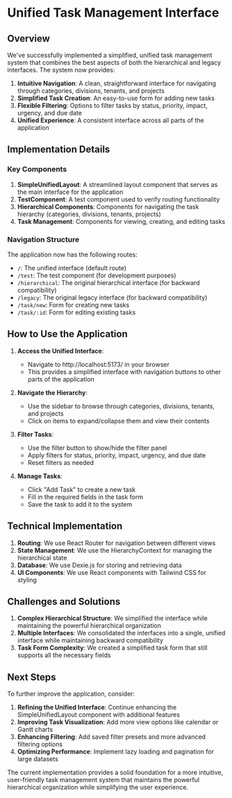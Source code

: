 # Unified Task Management Interface

## Overview

We've successfully implemented a simplified, unified task management system that combines the best aspects of both the hierarchical and legacy interfaces. The system now provides:

1. **Intuitive Navigation**: A clean, straightforward interface for navigating through categories, divisions, tenants, and projects
2. **Simplified Task Creation**: An easy-to-use form for adding new tasks
3. **Flexible Filtering**: Options to filter tasks by status, priority, impact, urgency, and due date
4. **Unified Experience**: A consistent interface across all parts of the application

## Implementation Details

### Key Components

1. **SimpleUnifiedLayout**: A streamlined layout component that serves as the main interface for the application
2. **TestComponent**: A test component used to verify routing functionality
3. **Hierarchical Components**: Components for navigating the task hierarchy (categories, divisions, tenants, projects)
4. **Task Management**: Components for viewing, creating, and editing tasks

### Navigation Structure

The application now has the following routes:
- `/`: The unified interface (default route)
- `/test`: The test component (for development purposes)
- `/hierarchical`: The original hierarchical interface (for backward compatibility)
- `/legacy`: The original legacy interface (for backward compatibility)
- `/task/new`: Form for creating new tasks
- `/task/:id`: Form for editing existing tasks

## How to Use the Application

1. **Access the Unified Interface**:
   - Navigate to http://localhost:5173/ in your browser
   - This provides a simplified interface with navigation buttons to other parts of the application

2. **Navigate the Hierarchy**:
   - Use the sidebar to browse through categories, divisions, tenants, and projects
   - Click on items to expand/collapse them and view their contents

3. **Filter Tasks**:
   - Use the filter button to show/hide the filter panel
   - Apply filters for status, priority, impact, urgency, and due date
   - Reset filters as needed

4. **Manage Tasks**:
   - Click "Add Task" to create a new task
   - Fill in the required fields in the task form
   - Save the task to add it to the system

## Technical Implementation

1. **Routing**: We use React Router for navigation between different views
2. **State Management**: We use the HierarchyContext for managing the hierarchical state
3. **Database**: We use Dexie.js for storing and retrieving data
4. **UI Components**: We use React components with Tailwind CSS for styling

## Challenges and Solutions

1. **Complex Hierarchical Structure**: We simplified the interface while maintaining the powerful hierarchical organization
2. **Multiple Interfaces**: We consolidated the interfaces into a single, unified interface while maintaining backward compatibility
3. **Task Form Complexity**: We created a simplified task form that still supports all the necessary fields

## Next Steps

To further improve the application, consider:

1. **Refining the Unified Interface**: Continue enhancing the SimpleUnifiedLayout component with additional features
2. **Improving Task Visualization**: Add more view options like calendar or Gantt charts
3. **Enhancing Filtering**: Add saved filter presets and more advanced filtering options
4. **Optimizing Performance**: Implement lazy loading and pagination for large datasets

The current implementation provides a solid foundation for a more intuitive, user-friendly task management system that maintains the powerful hierarchical organization while simplifying the user experience.